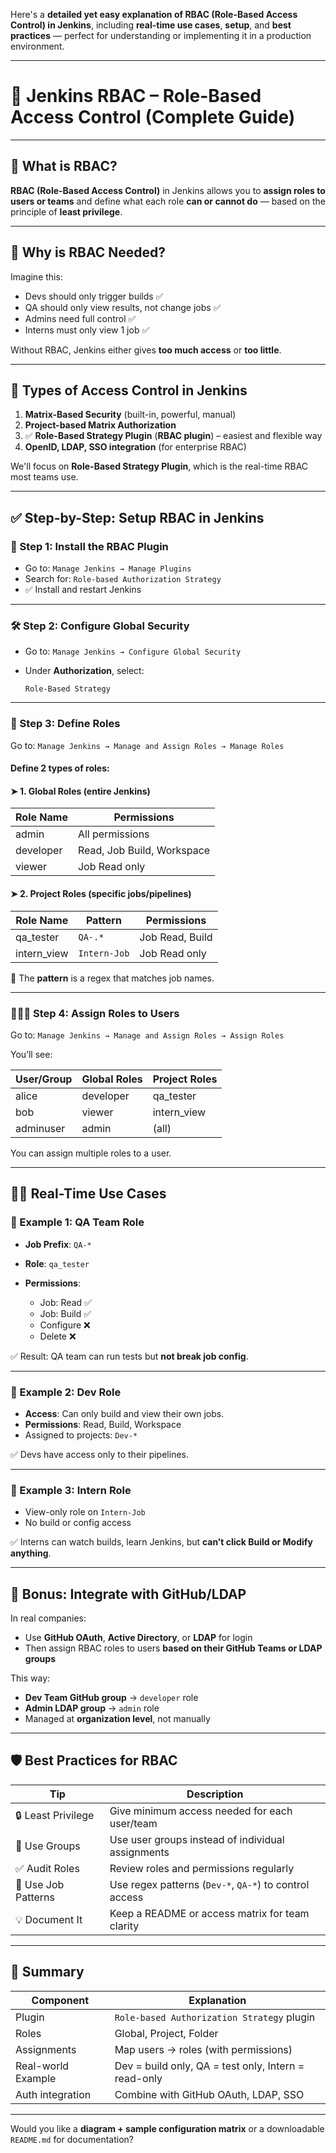 Here's a **detailed yet easy explanation of RBAC (Role-Based Access Control) in Jenkins**, including **real-time use cases**, **setup**, and **best practices** — perfect for understanding or implementing it in a production environment.

---

# 🔐 Jenkins RBAC – Role-Based Access Control (Complete Guide)

---

## 🚨 What is RBAC?

**RBAC (Role-Based Access Control)** in Jenkins allows you to **assign roles to users or teams** and define what each role **can or cannot do** — based on the principle of **least privilege**.

---

## 🎯 Why is RBAC Needed?

Imagine this:

* Devs should only trigger builds ✅
* QA should only view results, not change jobs ✅
* Admins need full control ✅
* Interns must only view 1 job ✅

Without RBAC, Jenkins either gives **too much access** or **too little**.

---

## 🧱 Types of Access Control in Jenkins

1. **Matrix-Based Security** (built-in, powerful, manual)
2. **Project-based Matrix Authorization**
3. ✅ **Role-Based Strategy Plugin** (**RBAC plugin**) – easiest and flexible way
4. **OpenID, LDAP, SSO integration** (for enterprise RBAC)

We'll focus on **Role-Based Strategy Plugin**, which is the real-time RBAC most teams use.

---

## ✅ Step-by-Step: Setup RBAC in Jenkins

### 🔌 Step 1: Install the RBAC Plugin

* Go to: `Manage Jenkins → Manage Plugins`
* Search for: `Role-based Authorization Strategy`
* ✅ Install and restart Jenkins

---

### 🛠️ Step 2: Configure Global Security

* Go to: `Manage Jenkins → Configure Global Security`
* Under **Authorization**, select:

  ```
  Role-Based Strategy
  ```

---

### 👥 Step 3: Define Roles

Go to:
`Manage Jenkins → Manage and Assign Roles → Manage Roles`

#### Define 2 types of roles:

#### ➤ 1. **Global Roles** (entire Jenkins)

| Role Name | Permissions                |
| --------- | -------------------------- |
| admin     | All permissions            |
| developer | Read, Job Build, Workspace |
| viewer    | Job Read only              |

#### ➤ 2. **Project Roles** (specific jobs/pipelines)

| Role Name    | Pattern      | Permissions     |
| ------------ | ------------ | --------------- |
| qa\_tester   | `QA-.*`      | Job Read, Build |
| intern\_view | `Intern-Job` | Job Read only   |

🧠 The **pattern** is a regex that matches job names.

---

### 🧑‍🤝‍🧑 Step 4: Assign Roles to Users

Go to:
`Manage Jenkins → Manage and Assign Roles → Assign Roles`

You’ll see:

| User/Group | Global Roles | Project Roles |
| ---------- | ------------ | ------------- |
| alice      | developer    | qa\_tester    |
| bob        | viewer       | intern\_view  |
| adminuser  | admin        | (all)         |

You can assign multiple roles to a user.

---

## 👨‍💻 Real-Time Use Cases

### 🧪 Example 1: QA Team Role

* **Job Prefix**: `QA-*`
* **Role**: `qa_tester`
* **Permissions**:

  * Job: Read ✅
  * Job: Build ✅
  * Configure ❌
  * Delete ❌

✅ Result: QA team can run tests but **not break job config**.

---

### 🔧 Example 2: Dev Role

* **Access**: Can only build and view their own jobs.
* **Permissions**: Read, Build, Workspace
* Assigned to projects: `Dev-*`

✅ Devs have access only to their pipelines.

---

### 👀 Example 3: Intern Role

* View-only role on `Intern-Job`
* No build or config access

✅ Interns can watch builds, learn Jenkins, but **can’t click Build or Modify anything**.

---

## 🧩 Bonus: Integrate with GitHub/LDAP

In real companies:

* Use **GitHub OAuth**, **Active Directory**, or **LDAP** for login
* Then assign RBAC roles to users **based on their GitHub Teams or LDAP groups**

This way:

* **Dev Team GitHub group** → `developer` role
* **Admin LDAP group** → `admin` role
* Managed at **organization level**, not manually

---

## 🛡️ Best Practices for RBAC

| Tip                 | Description                                            |
| ------------------- | ------------------------------------------------------ |
| 🔒 Least Privilege  | Give minimum access needed for each user/team          |
| 👥 Use Groups       | Use user groups instead of individual assignments      |
| ✅ Audit Roles       | Review roles and permissions regularly                 |
| 🧪 Use Job Patterns | Use regex patterns (`Dev-*`, `QA-*`) to control access |
| 💡 Document It      | Keep a README or access matrix for team clarity        |

---

## 📄 Summary

| Component          | Explanation                                          |
| ------------------ | ---------------------------------------------------- |
| Plugin             | `Role-based Authorization Strategy` plugin           |
| Roles              | Global, Project, Folder                              |
| Assignments        | Map users → roles (with permissions)                 |
| Real-world Example | Dev = build only, QA = test only, Intern = read-only |
| Auth integration   | Combine with GitHub OAuth, LDAP, SSO                 |

---

Would you like a **diagram + sample configuration matrix** or a downloadable `README.md` for documentation?
